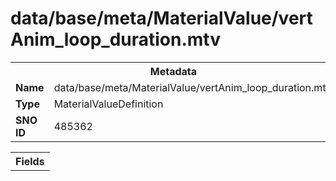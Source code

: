 <h1>data/base/meta/MaterialValue/vertAnim_loop_duration.mtv</h1><table><tr><th colspan="100%">Metadata</th></tr><tr><td><b>Name</b></td><td>data/base/meta/MaterialValue/vertAnim_loop_duration.mtv</td></tr><tr><td><b>Type</b></td><td>MaterialValueDefinition</td></tr><tr><td><b>SNO ID</b></td><td>485362</td></tr></table>

<table><tr><th colspan="100%">Fields</th></tr></table>

